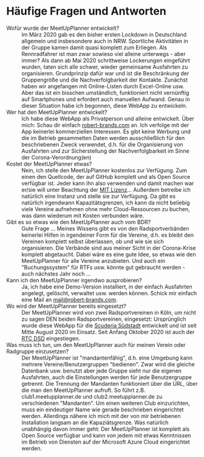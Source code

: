 # Häufige Fragen und Antworten

<dl>
  <dt>Wofür wurde der MeetUpPlanner entwickelt?</dt>
  <dd>
    Im März 2020 gab es den bisher ersten Lockdown in Deutschland allgemein und insbesondere auch in NRW. Sportliche Aktivitäten in der Gruppe kamen damit quasi komplett zum Erliegen. Als Rennradfahrer ist man zwar sowieso viel alleine unterwegs - aber immer? Als dann ab Mai 2020 schrittweise Lockerungen eingeführt wurden, taten sich alle schwer, wieder gemeinsame Ausfahrten zu organisieren. Grundprinzip dafür war und ist die Beschränkung der Gruppengröße und die Nachverfolgbarkeit der Kontakte. Zunächst haben wir angefangen mit Online-Listen durch Excel-Online usw. Aber das ist ein bisschen umständlich, funktioniert nicht vernünftig auf Smartphones und erfordert auch manuellen Aufwand. Genau in dieser Situation habe ich begonnen, diese WebApp zu entwickeln.
  </dd>
  
  <dt>Wer hat den MeetUpPlanner entwickelt?</dt>
  <dd>
    Ich habe diese WebApp als Privatperson und alleine entwickelt. Über mich: Schau dir einfach <a href="https://robert-brands.com">robert-brands.com</a> an. Ich verfolge mit der App keinerlei kommerziellen Interessen. Es gibt keine Werbung und die im Betrieb gesammelten Daten werden ausschließlich für den beschriebenen Zweck verwendet, d.h. für die Organisierung von Ausfahrten und zur Sicherstellung der Nachverfolgbarkeit im Sinne der Corona-Verordnung(en)
  </dd>
  
  <dt>Kostet der MeetUpPlanner etwas?</dt>
  <dd>
    Nein, ich stelle den MeetUpPlanner kostenlos zur Verfügung. Zum einen den Quellcode, der auf GitHub komplett und als Open Source verfügbar ist. Jeder kann ihn also verwenden und damit machen war er/sie will unter Beachtung der <a href="https://github.com/rbrands/MeetUpPlanner/blob/master/LICENSE">MIT Lizenz</a>... Außerdem betreibe ich natürlich eine Instanz und stelle sie zur Verfügung. Da gibt es natürlich irgendwann Kapazitätsgrenzen, ich kann da nicht beliebig viele Vereine aufnehmen ohne mehr Cloud-Ressourcen zu buchen, was dann wiederum mit Kosten verbunden wäre. 
  </dd>
  
  <dt>Gibt es so etwas wie den MeetUpPlanner auch vom BDR?</dt>
  <dd>
    Gute Frage ... Meines Wissens gibt es von den Radsportverbänden keinerlei Hilfen in irgendeiner Form für die Vereine, d.h. es bleibt den Vereinen komplett selbst überlassen, ob und wie sie sich organisieren. Die Verbände sind aus meiner Sicht in der Corona-Krise komplett abgetaucht. Dabei wäre es eine gute Idee, so etwas wie den MeetUpPlanner für alle Vereine anzubieten. Und auch ein "Buchungssystem" für RTFs usw. könnte gut gebraucht werden - auch nächstes Jahr noch ...
  </dd>
  
  <dt>Kann ich den MeetUpPlanner irgendwo ausprobieren?</dt>
  <dd>
    Ja, ich habe eine Demo-Version installiert, in der einfach Ausfahrten angelegt, gelöscht, verwaltet usw. werden können. Schick mir einfach eine Mail an <a href="mail@robert-brands.com">mail@robert-brands.com</a>.
  </dd>
  
  <dt>Wo wird der MeetUpPlanner bereits eingesetzt?</dt>
  <dd>
    Der MeetUpPlanner wird von zwei Radsportvereinen in Köln, um nicht zu sagen DEN beiden Radsportvereinen, eingesetzt: Ursprünglich wurde diese WebApp für die <a href="https://scuderia-suedstadt.de/">Scuderia Südstadt</a> entwickelt und ist seit Mitte August 2020 im Einsatz. Seit Anfang Oktober 2020 ist auch der <a href="https://dasimmerdabei.net/">RTC DSD</a> eingestiegen.
  </dd>
  
  <dt>Was muss ich tun, um den MeetUpPlanner auch für meinen Verein oder Radgruppe einzusetzen?</dt>
  <dd>
    Der MeetUpPlanner ist "mandantenfähig", d.h. eine Umgebung kann mehrere Vereine/Benutzergruppen "bedienen". Zwar wird die gleiche Datenbank usw. benutzt aber jede Gruppe sieht nur die eigenen Ausfahrten, auch die Einstellungen werden für jede Benutzergruppe getrennt. Die Trennung der Mandanten funktioniert über die URL, über die man den MeetUpPlanner aufruft. So führt z.B. club1.meetupplanner.de und club2.meetupplanner.de zu verschiedenen "Mandanten". Um einen weiteren Club einzurichten, muss ein eindeutiger Name wie gerade beschrieben eingerichtet werden. 
  Allerdings nähere ich mich mit der von mir betriebenen Installation langsam an die Kapaziätsgrenze. Was natürlich unabhängig davon immer geht: Der MeetUpPlanner ist komplett als Open Source verfügbar und kann von jedem mit etwas Kenntnissen im Betrieb von Diensten auf der Microsoft Azure Cloud eingerichtet werden.
  </dd>
</dl>
